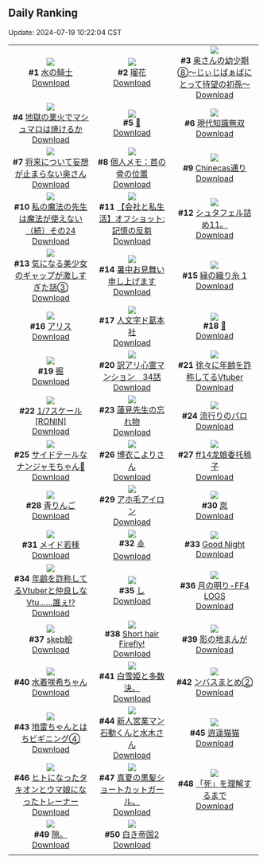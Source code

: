 ## Daily Ranking
Update: 2024-07-19 10:22:04 CST

|      |      |      |
| :----: | :----: | :----: |
| ![](https://i.pixiv.re/c/240x480/img-master/img/2024/07/16/00/00/38/120569867_p0_master1200.jpg)<br>**#1** [水の騎士](https://www.pixiv.net/artworks/120569867)<br>[Download](https://i.pixiv.re/img-original/img/2024/07/16/00/00/38/120569867_p0.png) | ![](https://i.pixiv.re/c/240x480/img-master/img/2024/07/16/18/46/54/120588126_p0_master1200.jpg)<br>**#2** [瑠花](https://www.pixiv.net/artworks/120588126)<br>[Download](https://i.pixiv.re/img-original/img/2024/07/16/18/46/54/120588126_p0.png) | ![](https://i.pixiv.re/c/240x480/img-master/img/2024/07/16/00/09/53/120570450_p0_master1200.jpg)<br>**#3** [奥さんの幼少期⑧〜じぃじばぁばにとって待望の初孫〜](https://www.pixiv.net/artworks/120570450)<br>[Download](https://i.pixiv.re/img-original/img/2024/07/16/00/09/53/120570450_p0.jpg) |
| ![](https://i.pixiv.re/c/240x480/img-master/img/2024/07/17/21/23/38/120619703_p0_master1200.jpg)<br>**#4** [地獄の業火でマシュマロは焼けるか](https://www.pixiv.net/artworks/120619703)<br>[Download](https://i.pixiv.re/img-original/img/2024/07/17/21/23/38/120619703_p0.jpg) | ![](https://i.pixiv.re/c/240x480/img-master/img/2024/07/16/00/01/50/120570046_p0_master1200.jpg)<br>**#5** [💐](https://www.pixiv.net/artworks/120570046)<br>[Download](https://i.pixiv.re/img-original/img/2024/07/16/00/01/50/120570046_p0.png) | ![](https://i.pixiv.re/c/240x480/img-master/img/2024/07/16/08/08/32/120577951_p0_master1200.jpg)<br>**#6** [現代知識無双](https://www.pixiv.net/artworks/120577951)<br>[Download](https://i.pixiv.re/img-original/img/2024/07/16/08/08/32/120577951_p0.jpg) |
| ![](https://i.pixiv.re/c/240x480/img-master/img/2024/07/17/00/01/06/120598064_p0_master1200.jpg)<br>**#7** [将来について妄想が止まらない奥さん](https://www.pixiv.net/artworks/120598064)<br>[Download](https://i.pixiv.re/img-original/img/2024/07/17/00/01/06/120598064_p0.jpg) | ![](https://i.pixiv.re/c/240x480/img-master/img/2024/07/16/06/00/10/120576297_p0_master1200.jpg)<br>**#8** [個人メモ：首の骨の位置](https://www.pixiv.net/artworks/120576297)<br>[Download](https://i.pixiv.re/img-original/img/2024/07/16/06/00/10/120576297_p0.jpg) | ![](https://i.pixiv.re/c/240x480/img-master/img/2024/07/16/07/30/01/120577458_p0_master1200.jpg)<br>**#9** [Chinecas通り](https://www.pixiv.net/artworks/120577458)<br>[Download](https://i.pixiv.re/img-original/img/2024/07/16/07/30/01/120577458_p0.jpg) |
| ![](https://i.pixiv.re/c/240x480/img-master/img/2024/07/17/00/01/50/120598147_p0_master1200.jpg)<br>**#10** [私の魔法の先生は魔法が使えない（続）その24](https://www.pixiv.net/artworks/120598147)<br>[Download](https://i.pixiv.re/img-original/img/2024/07/17/00/01/50/120598147_p0.jpg) | ![](https://i.pixiv.re/c/240x480/img-master/img/2024/07/16/12/00/04/120580886_p0_master1200.jpg)<br>**#11** [【会社と私生活】オフショット:記憶の反芻](https://www.pixiv.net/artworks/120580886)<br>[Download](https://i.pixiv.re/img-original/img/2024/07/16/12/00/04/120580886_p0.jpg) | ![](https://i.pixiv.re/c/240x480/img-master/img/2024/07/16/21/53/45/120593616_p0_master1200.jpg)<br>**#12** [シュタフェル詰め11。](https://www.pixiv.net/artworks/120593616)<br>[Download](https://i.pixiv.re/img-original/img/2024/07/16/21/53/45/120593616_p0.png) |
| ![](https://i.pixiv.re/c/240x480/img-master/img/2024/07/17/00/02/08/120598173_p0_master1200.jpg)<br>**#13** [気になる美少女のギャップが激しすぎた話③](https://www.pixiv.net/artworks/120598173)<br>[Download](https://i.pixiv.re/img-original/img/2024/07/17/00/02/08/120598173_p0.jpg) | ![](https://i.pixiv.re/c/240x480/img-master/img/2024/07/17/00/00/40/120597983_p0_master1200.jpg)<br>**#14** [暑中お見舞い申し上げます](https://www.pixiv.net/artworks/120597983)<br>[Download](https://i.pixiv.re/img-original/img/2024/07/17/00/00/40/120597983_p0.jpg) | ![](https://i.pixiv.re/c/240x480/img-master/img/2024/07/16/16/33/12/120585273_p0_master1200.jpg)<br>**#15** [縁の織り糸 1](https://www.pixiv.net/artworks/120585273)<br>[Download](https://i.pixiv.re/img-original/img/2024/07/16/16/33/12/120585273_p0.png) |
| ![](https://i.pixiv.re/c/240x480/img-master/img/2024/07/16/00/51/05/120571766_p0_master1200.jpg)<br>**#16** [アリス](https://www.pixiv.net/artworks/120571766)<br>[Download](https://i.pixiv.re/img-original/img/2024/07/16/00/51/05/120571766_p0.jpg) | ![](https://i.pixiv.re/c/240x480/img-master/img/2024/07/17/00/10/48/120598552_p0_master1200.jpg)<br>**#17** [人文字ド葛本社](https://www.pixiv.net/artworks/120598552)<br>[Download](https://i.pixiv.re/img-original/img/2024/07/17/00/10/48/120598552_p0.jpg) | ![](https://i.pixiv.re/c/240x480/img-master/img/2024/07/16/00/08/04/120570372_p0_master1200.jpg)<br>**#18** [🐋](https://www.pixiv.net/artworks/120570372)<br>[Download](https://i.pixiv.re/img-original/img/2024/07/16/00/08/04/120570372_p0.png) |
| ![](https://i.pixiv.re/c/240x480/img-master/img/2024/07/17/00/03/24/120598264_p0_master1200.jpg)<br>**#19** [掘](https://www.pixiv.net/artworks/120598264)<br>[Download](https://i.pixiv.re/img-original/img/2024/07/17/00/03/24/120598264_p0.png) | ![](https://i.pixiv.re/c/240x480/img-master/img/2024/07/16/13/24/52/120582242_p0_master1200.jpg)<br>**#20** [訳アリ心霊マンション　34話](https://www.pixiv.net/artworks/120582242)<br>[Download](https://i.pixiv.re/img-original/img/2024/07/16/13/24/52/120582242_p0.jpg) | ![](https://i.pixiv.re/c/240x480/img-master/img/2024/07/16/20/11/54/120590359_p0_master1200.jpg)<br>**#21** [徐々に年齢を詐称してるVtuber](https://www.pixiv.net/artworks/120590359)<br>[Download](https://i.pixiv.re/img-original/img/2024/07/16/20/11/54/120590359_p0.png) |
| ![](https://i.pixiv.re/c/240x480/img-master/img/2024/07/17/04/24/28/120602991_p0_master1200.jpg)<br>**#22** [1/7スケール[RONIN]](https://www.pixiv.net/artworks/120602991)<br>[Download](https://i.pixiv.re/img-original/img/2024/07/17/04/24/28/120602991_p0.jpg) | ![](https://i.pixiv.re/c/240x480/img-master/img/2024/07/16/20/44/36/120591330_p0_master1200.jpg)<br>**#23** [蓮見先生の忘れ物](https://www.pixiv.net/artworks/120591330)<br>[Download](https://i.pixiv.re/img-original/img/2024/07/16/20/44/36/120591330_p0.png) | ![](https://i.pixiv.re/c/240x480/img-master/img/2024/07/16/22/35/02/120595033_p0_master1200.jpg)<br>**#24** [流行りのパロ](https://www.pixiv.net/artworks/120595033)<br>[Download](https://i.pixiv.re/img-original/img/2024/07/16/22/35/02/120595033_p0.png) |
| ![](https://i.pixiv.re/c/240x480/img-master/img/2024/07/16/01/37/29/120572954_p0_master1200.jpg)<br>**#25** [サイドテールなナンジャモちゃん🎀](https://www.pixiv.net/artworks/120572954)<br>[Download](https://i.pixiv.re/img-original/img/2024/07/16/01/37/29/120572954_p0.jpg) | ![](https://i.pixiv.re/c/240x480/img-master/img/2024/07/16/00/00/37/120569865_p0_master1200.jpg)<br>**#26** [博衣こよりさん](https://www.pixiv.net/artworks/120569865)<br>[Download](https://i.pixiv.re/img-original/img/2024/07/16/00/00/37/120569865_p0.jpg) | ![](https://i.pixiv.re/c/240x480/img-master/img/2024/07/16/12/42/51/120581654_p0_master1200.jpg)<br>**#27** [ff14龙娘委托稿子](https://www.pixiv.net/artworks/120581654)<br>[Download](https://i.pixiv.re/img-original/img/2024/07/16/12/42/51/120581654_p0.jpg) |
| ![](https://i.pixiv.re/c/240x480/img-master/img/2024/07/16/00/07/01/120570326_p0_master1200.jpg)<br>**#28** [青りんご](https://www.pixiv.net/artworks/120570326)<br>[Download](https://i.pixiv.re/img-original/img/2024/07/16/00/07/01/120570326_p0.png) | ![](https://i.pixiv.re/c/240x480/img-master/img/2024/07/16/06/00/03/120576268_p0_master1200.jpg)<br>**#29** [アホ毛アイロン](https://www.pixiv.net/artworks/120576268)<br>[Download](https://i.pixiv.re/img-original/img/2024/07/16/06/00/03/120576268_p0.jpg) | ![](https://i.pixiv.re/c/240x480/img-master/img/2024/07/16/23/09/24/120596182_p0_master1200.jpg)<br>**#30** [岚](https://www.pixiv.net/artworks/120596182)<br>[Download](https://i.pixiv.re/img-original/img/2024/07/16/23/09/24/120596182_p0.jpg) |
| ![](https://i.pixiv.re/c/240x480/img-master/img/2024/07/17/00/22/38/120598936_p0_master1200.jpg)<br>**#31** [メイド若様](https://www.pixiv.net/artworks/120598936)<br>[Download](https://i.pixiv.re/img-original/img/2024/07/17/00/22/38/120598936_p0.jpg) | ![](https://i.pixiv.re/c/240x480/img-master/img/2024/07/16/00/00/30/120569829_p0_master1200.jpg)<br>**#32** [🩸](https://www.pixiv.net/artworks/120569829)<br>[Download](https://i.pixiv.re/img-original/img/2024/07/16/00/00/30/120569829_p0.jpg) | ![](https://i.pixiv.re/c/240x480/img-master/img/2024/07/16/17/11/56/120586024_p0_master1200.jpg)<br>**#33** [Good Night](https://www.pixiv.net/artworks/120586024)<br>[Download](https://i.pixiv.re/img-original/img/2024/07/16/17/11/56/120586024_p0.png) |
| ![](https://i.pixiv.re/c/240x480/img-master/img/2024/07/17/21/10/58/120619317_p0_master1200.jpg)<br>**#34** [年齢を詐称してるVtuberと仲良しなVtu……誰ぇ!?](https://www.pixiv.net/artworks/120619317)<br>[Download](https://i.pixiv.re/img-original/img/2024/07/17/21/10/58/120619317_p0.png) | ![](https://i.pixiv.re/c/240x480/img-master/img/2024/07/16/09/26/32/120578842_p0_master1200.jpg)<br>**#35** [し](https://www.pixiv.net/artworks/120578842)<br>[Download](https://i.pixiv.re/img-original/img/2024/07/16/09/26/32/120578842_p0.png) | ![](https://i.pixiv.re/c/240x480/img-master/img/2024/07/16/17/39/17/120586556_p0_master1200.jpg)<br>**#36** [月の明り-FF4 LOGS](https://www.pixiv.net/artworks/120586556)<br>[Download](https://i.pixiv.re/img-original/img/2024/07/16/17/39/17/120586556_p0.jpg) |
| ![](https://i.pixiv.re/c/240x480/img-master/img/2024/07/16/23/05/18/120596053_p0_master1200.jpg)<br>**#37** [skeb絵](https://www.pixiv.net/artworks/120596053)<br>[Download](https://i.pixiv.re/img-original/img/2024/07/16/23/05/18/120596053_p0.png) | ![](https://i.pixiv.re/c/240x480/img-master/img/2024/07/16/08/22/32/120578115_p0_master1200.jpg)<br>**#38** [Short hair Firefly!](https://www.pixiv.net/artworks/120578115)<br>[Download](https://i.pixiv.re/img-original/img/2024/07/16/08/22/32/120578115_p0.png) | ![](https://i.pixiv.re/c/240x480/img-master/img/2024/07/16/08/02/49/120577879_p0_master1200.jpg)<br>**#39** [影の地まんが](https://www.pixiv.net/artworks/120577879)<br>[Download](https://i.pixiv.re/img-original/img/2024/07/16/08/02/49/120577879_p0.jpg) |
| ![](https://i.pixiv.re/c/240x480/img-master/img/2024/07/16/00/00/30/120569830_p0_master1200.jpg)<br>**#40** [水着咲希ちゃん](https://www.pixiv.net/artworks/120569830)<br>[Download](https://i.pixiv.re/img-original/img/2024/07/16/00/00/30/120569830_p0.jpg) | ![](https://i.pixiv.re/c/240x480/img-master/img/2024/07/17/22/35/45/120622043_p0_master1200.jpg)<br>**#41** [白雪姫と多数決。](https://www.pixiv.net/artworks/120622043)<br>[Download](https://i.pixiv.re/img-original/img/2024/07/17/22/35/45/120622043_p0.jpg) | ![](https://i.pixiv.re/c/240x480/img-master/img/2024/07/16/21/54/55/120593664_p0_master1200.jpg)<br>**#42** [ンバスまとめ②](https://www.pixiv.net/artworks/120593664)<br>[Download](https://i.pixiv.re/img-original/img/2024/07/16/21/54/55/120593664_p0.jpg) |
| ![](https://i.pixiv.re/c/240x480/img-master/img/2024/07/17/12/29/03/120608639_p0_master1200.jpg)<br>**#43** [地雷ちゃんとはちビギニング④](https://www.pixiv.net/artworks/120608639)<br>[Download](https://i.pixiv.re/img-original/img/2024/07/17/12/29/03/120608639_p0.png) | ![](https://i.pixiv.re/c/240x480/img-master/img/2024/07/16/20/55/41/120591445_p0_master1200.jpg)<br>**#44** [新人営業マン石動くんと水木さん](https://www.pixiv.net/artworks/120591445)<br>[Download](https://i.pixiv.re/img-original/img/2024/07/16/20/55/41/120591445_p0.jpg) | ![](https://i.pixiv.re/c/240x480/img-master/img/2024/07/16/14/07/43/120582907_p0_master1200.jpg)<br>**#45** [逍遥猫猫](https://www.pixiv.net/artworks/120582907)<br>[Download](https://i.pixiv.re/img-original/img/2024/07/16/14/07/43/120582907_p0.jpg) |
| ![](https://i.pixiv.re/c/240x480/img-master/img/2024/07/16/23/53/04/120597598_p0_master1200.jpg)<br>**#46** [ヒトになったタキオンとウマ娘になったトレーナー](https://www.pixiv.net/artworks/120597598)<br>[Download](https://i.pixiv.re/img-original/img/2024/07/16/23/53/04/120597598_p0.jpg) | ![](https://i.pixiv.re/c/240x480/img-master/img/2024/07/17/18/55/40/120615475_p0_master1200.jpg)<br>**#47** [真夏の黒髪ショートカットガール。](https://www.pixiv.net/artworks/120615475)<br>[Download](https://i.pixiv.re/img-original/img/2024/07/17/18/55/40/120615475_p0.jpg) | ![](https://i.pixiv.re/c/240x480/img-master/img/2024/07/16/00/02/28/120570099_p0_master1200.jpg)<br>**#48** [「死」を理解するまで](https://www.pixiv.net/artworks/120570099)<br>[Download](https://i.pixiv.re/img-original/img/2024/07/16/00/02/28/120570099_p0.png) |
| ![](https://i.pixiv.re/c/240x480/img-master/img/2024/07/17/03/24/34/120601252_p0_master1200.jpg)<br>**#49** [隙。](https://www.pixiv.net/artworks/120601252)<br>[Download](https://i.pixiv.re/img-original/img/2024/07/17/03/24/34/120601252_p0.jpg) | ![](https://i.pixiv.re/c/240x480/img-master/img/2024/07/17/16/45/25/120612630_p0_master1200.jpg)<br>**#50** [白き帝国2](https://www.pixiv.net/artworks/120612630)<br>[Download](https://i.pixiv.re/img-original/img/2024/07/17/16/45/25/120612630_p0.png) |
|      |
